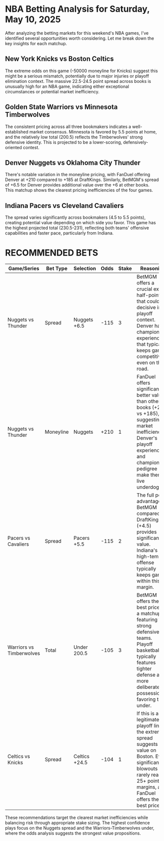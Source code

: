 # NBA Betting Analysis for Saturday, May 10, 2025

After analyzing the betting markets for this weekend's NBA games, I've identified several opportunities worth considering. Let me break down the key insights for each matchup.

## New York Knicks vs Boston Celtics
The extreme odds on this game (-50000 moneyline for Knicks) suggest this might be a serious mismatch, potentially due to major injuries or playoff elimination context. The massive 22.5-24.5 point spread across books is unusually high for an NBA game, indicating either exceptional circumstances or potential market inefficiency.

## Golden State Warriors vs Minnesota Timberwolves
The consistent pricing across all three bookmakers indicates a well-established market consensus. Minnesota is favored by 5.5 points at home, and the relatively low total (200.5) reflects the Timberwolves' strong defensive identity. This is projected to be a lower-scoring, defensively-oriented contest.

## Denver Nuggets vs Oklahoma City Thunder
There's notable variation in the moneyline pricing, with FanDuel offering Denver at +210 compared to +185 at DraftKings. Similarly, BetMGM's spread of +6.5 for Denver provides additional value over the +6 at other books. This matchup shows the clearest pricing inefficiencies of the four games.

## Indiana Pacers vs Cleveland Cavaliers
The spread varies significantly across bookmakers (4.5 to 5.5 points), creating potential value depending on which side you favor. This game has the highest projected total (230.5-231), reflecting both teams' offensive capabilities and faster pace, particularly from Indiana.

# RECOMMENDED BETS

| Game/Series | Bet Type | Selection | Odds | Stake | Reasoning |
|-------------|----------|-----------|------|-------|-----------|
| Nuggets vs Thunder | Spread | Nuggets +6.5 | -115 | 3 | BetMGM offers a crucial extra half-point that could be decisive in a playoff context. Denver has championship experience that typically keeps games competitive, even on the road. |
| Nuggets vs Thunder | Moneyline | Nuggets | +210 | 1 | FanDuel offers significantly better value than other books (+210 vs +185), suggesting market inefficiency. Denver's playoff experience and championship pedigree make them live underdogs. |
| Pacers vs Cavaliers | Spread | Pacers +5.5 | -115 | 2 | The full point advantage at BetMGM compared to DraftKings (+4.5) provides significant value. Indiana's high-tempo offense typically keeps games within this margin. |
| Warriors vs Timberwolves | Total | Under 200.5 | -105 | 3 | BetMGM offers the best price on a matchup featuring two strong defensive teams. Playoff basketball typically features tighter defense and more deliberate possessions, favoring the under. |
| Celtics vs Knicks | Spread | Celtics +24.5 | -104 | 1 | If this is a legitimate playoff line, the extreme spread suggests value on Boston. Even significant blowouts rarely reach 25+ point margins, and FanDuel offers the best price. |

These recommendations target the clearest market inefficiencies while balancing risk through appropriate stake sizing. The highest confidence plays focus on the Nuggets spread and the Warriors-Timberwolves under, where the odds analysis suggests the strongest value propositions.